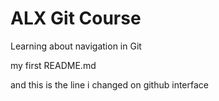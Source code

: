
# ALX Git Course

Learning about navigation in Git



my first README.md

and this is the line i changed on github interface

